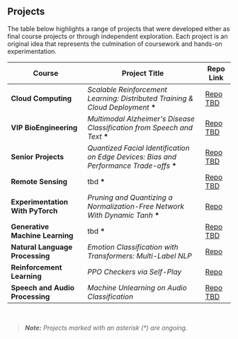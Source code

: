 
## Projects

The table below highlights a range of projects that were developed either as final course projects or through independent exploration. Each project is an original idea that represents the culmination of coursework and hands-on experimentation.
<br>

| Course                           | Project Title                                                            | Repo Link         |
|----------------------------------|--------------------------------------------------------------------------|-------------------|
| **Cloud Computing**              | *Scalable Reinforcement Learning: Distributed Training & Cloud Deployment* **\*** | [Repo TBD](#)     |
| **VIP BioEngineering**           | *Multimodal Alzheimer's Disease Classification from Speech and Text* **\***      | [Repo TBD](#)     |
| **Senior Projects**              | *Quantized Facial Identification on Edge Devices: Bias and Performance Trade-offs* **\*** | [Repo TBD](#)     |
| **Remote Sensing**               | tbd **\***                                                              | [Repo TBD](#)     |
| **Experimentation With PyTorch** | *Pruning and Quantizing a Normalization-Free Network With Dynamic Tanh* **\*** | [Repo](https://github.com/toribiodiego/ECE-491-2-Experimentation-with-PyTorch/tree/main/Final_Project)     |
| **Generative Machine Learning**  | tbd **\***                                                              | [Repo TBD](#)     |
| **Natural Language Processing**  | *Emotion Classification with Transformers: Multi-Label NLP*            | [Repo](https://github.com/toribiodiego/ECE-467-Natural-Language-Processing/tree/main/Final_Project)     |
| **Reinforcement Learning**       | *PPO Checkers via Self-Play*                                             | [Repo](https://github.com/toribiodiego/ECE-471-Reinforcement-Learning/tree/main/Final_Project)     |
| **Speech and Audio Processing**  | *Machine Unlearning on Audio Classification*                             | [Repo TBD](#)     |


<br>

> ***Note:** Projects marked with an asterisk (\*) are ongoing.*